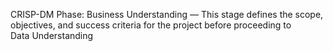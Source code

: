CRISP-DM Phase: Business Understanding — This stage defines the scope, objectives, and success criteria for the project before proceeding to Data Understanding
